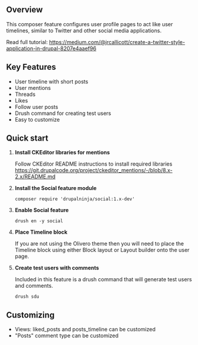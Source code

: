 ## Overview
This composer feature configures user profile pages to act like user timelines,
similar to Twitter and other social media applications.

Read full tutorial:
https://medium.com/@jrcallicott/create-a-twitter-style-application-in-drupal-8207e4aaef96

## Key Features
- User timeline with short posts
- User mentions
- Threads
- Likes
- Follow user posts
- Drush command for creating test users
- Easy to customize

## Quick start

1. **Install CKEditor libraries for mentions**

   Follow CKEditor README instructions to install required libraries
   https://git.drupalcode.org/project/ckeditor_mentions/-/blob/8.x-2.x/README.md

2. **Install the Social feature module**

   ```shell
   composer require 'drupalninja/social:1.x-dev'
   ```

3. **Enable Social feature**

   ```shell
   drush en -y social
   ```

4. **Place Timeline block**

   If you are not using the Olivero theme then you will need to
   place the Timeline block using either Block layout or Layout builder
   onto the user page.

5. **Create test users with comments**

   Included in this feature is a drush command that will generate test
   users and comments.
   ```shell
   drush sdu
   ```

## Customizing

- Views: liked_posts and posts_timeline can be customized
- "Posts" comment type can be customized
